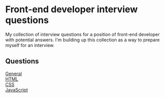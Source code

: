 # Front-end developer interview questions

My collection of interview questions for a position of front-end developer with potential answers.
I'm building up this collection as a way to prepare myself for an interview.


## Questions
[General](https://github.com/sitek94/front-end-developer-interview-questions/blob/master/questions/general.md)\
[HTML](https://github.com/sitek94/front-end-developer-interview-questions/blob/master/questions/html.md)\
[CSS](https://github.com/sitek94/front-end-developer-interview-questions/blob/master/questions/css.md)\
[JavaScript](https://github.com/sitek94/front-end-developer-interview-questions/blob/master/questions/javascript.md)
